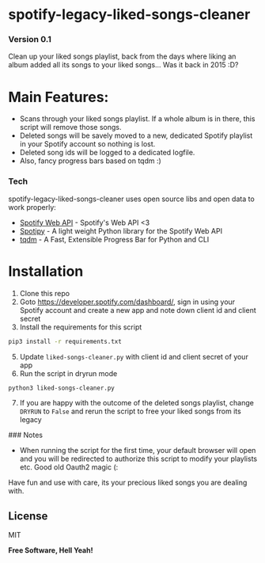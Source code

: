 # spotify-legacy-liked-songs-cleaner
### Version 0.1

Clean up your liked songs playlist, back from the days where liking an album added all its songs to your liked songs... Was it back in 2015 :D?


# Main Features:

  - Scans through your liked songs playlist. If a whole album is in there, this script will remove those songs.
  - Deleted songs will be savely moved to a new, dedicated Spotify playlist in your Spotify account so nothing is lost. 
  - Deleted song ids will be logged to a dedicated logfile. 
  - Also, fancy progress bars based on tqdm :)


### Tech

spotify-legacy-liked-songs-cleaner uses open source libs and open data to work properly:

* [Spotify Web API](https://developer.spotify.com/) - Spotify's Web API <3
* [Spotipy](https://github.com/plamere/spotipy) - A light weight Python library for the Spotify Web API
* [tqdm](https://github.com/tqdm/tqdm) - A Fast, Extensible Progress Bar for Python and CLI


# Installation
1) Clone this repo
2) Goto https://developer.spotify.com/dashboard/, sign in using your Spotify account and create a new app and note down client id and client secret
3) Install the requirements for this script
```sh
pip3 install -r requirements.txt
```
5) Update `liked-songs-cleaner.py` with client id and client secret of your app
6) Run the script in dryrun mode
```sh
python3 liked-songs-cleaner.py
```
7) If you are happy with the outcome of the deleted songs playlist, change `DRYRUN` to `False` and rerun the script to free your liked songs from its legacy

### Notes 
 * When running the script for the first time, your default browser will open and you will be redirected to authorize this script to modify your playlists etc. Good old Oauth2 magic (:


Have fun and use with care, its your precious liked songs you are dealing with.

License
----

MIT

**Free Software, Hell Yeah!**

